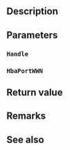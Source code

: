 ## Description

## Parameters

### `Handle`

### `HbaPortWWN`

## Return value

## Remarks

## See also